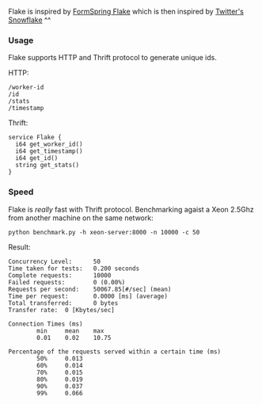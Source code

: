 Flake is inspired by [FormSpring Flake](https://github.com/formspring/flake) which is then inspired by [Twitter's Snowflake](https://github.com/twitter/snowflake) ^^

### Usage

Flake supports HTTP and Thrift protocol to generate unique ids.

HTTP:

    /worker-id
    /id
    /stats
    /timestamp

Thrift:
    
    service Flake {
      i64 get_worker_id()
      i64 get_timestamp()
      i64 get_id()
      string get_stats()
    }

### Speed

Flake is *really* fast with Thrift protocol.
Benchmarking agaist a Xeon 2.5Ghz from another machine on the same network:

    python benchmark.py -h xeon-server:8000 -n 10000 -c 50

Result:

    Concurrency Level:      50
    Time taken for tests:   0.200 seconds
    Complete requests:      10000
    Failed requests:        0 (0.00%)
    Requests per second:    50067.85[#/sec] (mean)
    Time per request:       0.0000 [ms] (average)
    Total transferred:      0 bytes
    Transfer rate:  0 [Kbytes/sec]
    
    Connection Times (ms)
            min     mean    max
            0.01    0.02    10.75
    
    Percentage of the requests served within a certain time (ms)
            50%     0.013
            60%     0.014
            70%     0.015
            80%     0.019
            90%     0.037
            99%     0.066

